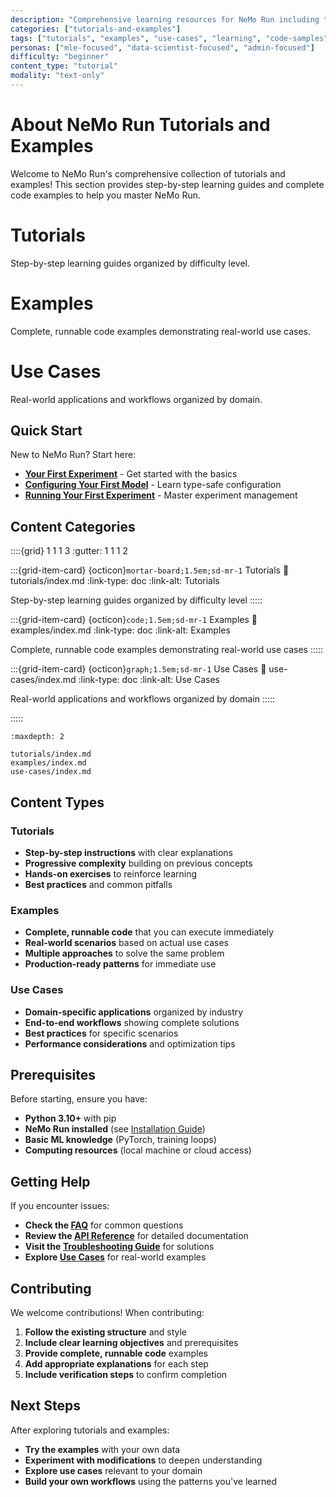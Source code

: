 ```yaml
---
description: "Comprehensive learning resources for NeMo Run including tutorials, examples, and use cases"
categories: ["tutorials-and-examples"]
tags: ["tutorials", "examples", "use-cases", "learning", "code-samples", "real-world", "step-by-step"]
personas: ["mle-focused", "data-scientist-focused", "admin-focused"]
difficulty: "beginner"
content_type: "tutorial"
modality: "text-only"
---
```


# About NeMo Run Tutorials and Examples

Welcome to NeMo Run's comprehensive collection of tutorials and examples! This section provides step-by-step learning guides and complete code examples to help you master NeMo Run.

# Tutorials

Step-by-step learning guides organized by difficulty level.

# Examples

Complete, runnable code examples demonstrating real-world use cases.

# Use Cases

Real-world applications and workflows organized by domain.

## Quick Start

New to NeMo Run? Start here:

- **[Your First Experiment](tutorials/first-experiment.md)** - Get started with the basics
- **[Configuring Your First Model](tutorials/configuring-your-first-model.md)** - Learn type-safe configuration
- **[Running Your First Experiment](tutorials/running-your-first-experiment.md)** - Master experiment management

## Content Categories

::::{grid} 1 1 1 3
:gutter: 1 1 1 2

:::{grid-item-card} {octicon}`mortar-board;1.5em;sd-mr-1` Tutorials
:link: tutorials/index.md
:link-type: doc
:link-alt: Tutorials

Step-by-step learning guides organized by difficulty level
:::::

:::{grid-item-card} {octicon}`code;1.5em;sd-mr-1` Examples
:link: examples/index.md
:link-type: doc
:link-alt: Examples

Complete, runnable code examples demonstrating real-world use cases
:::::

:::{grid-item-card} {octicon}`graph;1.5em;sd-mr-1` Use Cases
:link: use-cases/index.md
:link-type: doc
:link-alt: Use Cases

Real-world applications and workflows organized by domain
:::::

:::::

```{toctree}
:maxdepth: 2

tutorials/index.md
examples/index.md
use-cases/index.md
```

## Content Types

### Tutorials

- **Step-by-step instructions** with clear explanations
- **Progressive complexity** building on previous concepts
- **Hands-on exercises** to reinforce learning
- **Best practices** and common pitfalls

### Examples

- **Complete, runnable code** that you can execute immediately
- **Real-world scenarios** based on actual use cases
- **Multiple approaches** to solve the same problem
- **Production-ready patterns** for immediate use

### Use Cases

- **Domain-specific applications** organized by industry
- **End-to-end workflows** showing complete solutions
- **Best practices** for specific scenarios
- **Performance considerations** and optimization tips

## Prerequisites

Before starting, ensure you have:

- **Python 3.10+** with pip
- **NeMo Run installed** (see [Installation Guide](../get-started/install.md))
- **Basic ML knowledge** (PyTorch, training loops)
- **Computing resources** (local machine or cloud access)

## Getting Help

If you encounter issues:

- **Check the [FAQ](../reference/faqs.md)** for common questions
- **Review the [API Reference](../reference/api.md)** for detailed documentation
- **Visit the [Troubleshooting Guide](../reference/troubleshooting.md)** for solutions
- **Explore [Use Cases](use-cases/index.md)** for real-world examples

## Contributing

We welcome contributions! When contributing:

1. **Follow the existing structure** and style
2. **Include clear learning objectives** and prerequisites
3. **Provide complete, runnable code** examples
4. **Add appropriate explanations** for each step
5. **Include verification steps** to confirm completion

## Next Steps

After exploring tutorials and examples:

- **Try the examples** with your own data
- **Experiment with modifications** to deepen understanding
- **Explore use cases** relevant to your domain
- **Build your own workflows** using the patterns you've learned
